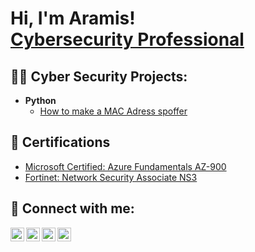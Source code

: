 <h1>Hi, I'm Aramis! <br/><a href="https://www.linkedin.com/in/aramis-valdes/">Cybersecurity Professional</a></h1>

<h2>👨‍💻 Cyber Security Projects:</h2>

- <b>Python</b>
  - [How to make a MAC Adress spoffer](https://github.com/)

<h2>📄 Certifications</h2>

- [Microsoft Certified: Azure Fundamentals AZ-900](https://www.credly.com/badges/9bfdec45-e23b-431c-b6b8-9e9829f8f4ff?)
- [Fortinet: Network Security Associate NS3](https://www.linkedin.com/embed/feed/update/urn:li:ugcPost:6907088603403714560?)

<h2> 🤳 Connect with me:</h2>

[<img align="left" alt="AramisValdes | YouTube" width="22px" src="https://cdn.jsdelivr.net/npm/simple-icons@v3/icons/youtube.svg" />][youtube]
[<img align="left" alt="AramisValdes | Twitter" width="22px" src="https://cdn.jsdelivr.net/npm/simple-icons@v3/icons/twitter.svg" />][twitter]
[<img align="left" alt="AramisValdes | LinkedIn" width="22px" src="https://cdn.jsdelivr.net/npm/simple-icons@v3/icons/linkedin.svg" />][linkedin]
[<img align="left" alt="AramisValdes | Instagram" width="22px" src="https://cdn.jsdelivr.net/npm/simple-icons@v3/icons/instagram.svg" />][instagram]

[twitter]: https://twitter.com/
[youtube]: https://www.youtube.com/c/
[instagram]: https://www.instagram.com/
[linkedin]: https://www.linkedin.com/in/aramis-valdes/

<!---
AramisValdes/AramisValdes is a ✨ special ✨ repository because its `README.md` (this file) appears on your GitHub profile.
You can click the Preview link to take a look at your changes.
--->
